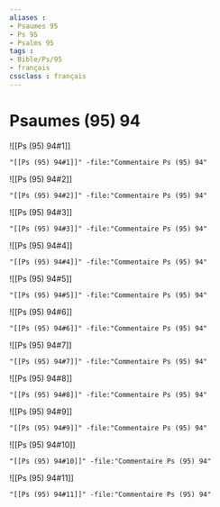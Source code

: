 ```yaml
---
aliases : 
- Psaumes 95
- Ps 95
- Psalms 95
tags : 
- Bible/Ps/95
- français
cssclass : français
---
```


# Psaumes (95) 94

![[Ps (95) 94#1]]

```query
"[[Ps (95) 94#1]]" -file:"Commentaire Ps (95) 94"
```

![[Ps (95) 94#2]]

```query
"[[Ps (95) 94#2]]" -file:"Commentaire Ps (95) 94"
```

![[Ps (95) 94#3]]

```query
"[[Ps (95) 94#3]]" -file:"Commentaire Ps (95) 94"
```

![[Ps (95) 94#4]]

```query
"[[Ps (95) 94#4]]" -file:"Commentaire Ps (95) 94"
```

![[Ps (95) 94#5]]

```query
"[[Ps (95) 94#5]]" -file:"Commentaire Ps (95) 94"
```

![[Ps (95) 94#6]]

```query
"[[Ps (95) 94#6]]" -file:"Commentaire Ps (95) 94"
```

![[Ps (95) 94#7]]

```query
"[[Ps (95) 94#7]]" -file:"Commentaire Ps (95) 94"
```

![[Ps (95) 94#8]]

```query
"[[Ps (95) 94#8]]" -file:"Commentaire Ps (95) 94"
```

![[Ps (95) 94#9]]

```query
"[[Ps (95) 94#9]]" -file:"Commentaire Ps (95) 94"
```

![[Ps (95) 94#10]]

```query
"[[Ps (95) 94#10]]" -file:"Commentaire Ps (95) 94"
```

![[Ps (95) 94#11]]

```query
"[[Ps (95) 94#11]]" -file:"Commentaire Ps (95) 94"
```

